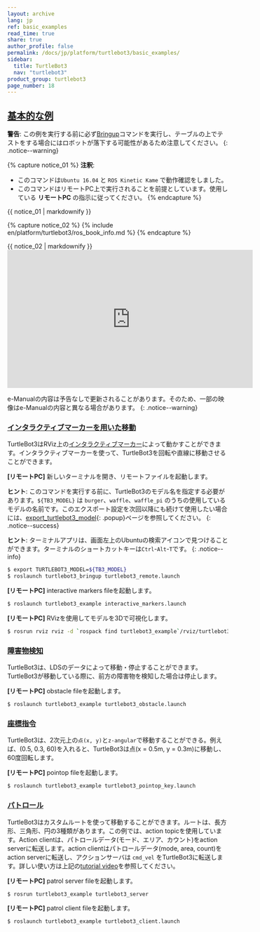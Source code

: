 ```yaml
---
layout: archive
lang: jp
ref: basic_examples
read_time: true
share: true
author_profile: false
permalink: /docs/jp/platform/turtlebot3/basic_examples/
sidebar:
  title: TurtleBot3
  nav: "turtlebot3"
product_group: turtlebot3
page_number: 18
---
```


<div style="counter-reset: h1 8"></div>
<div style="counter-reset: h2 2"></div>

<!--[dummy Header 1]>
  <h1 id="basic-operation"><a href="#basic-operation">Basic Operation</a></h1>
<![end dummy Header 1]-->

## [基本的な例](#basic-examples)

**警告**: この例を実行する前に必ず[Bringup][bringup]コマンドを実行し、テーブルの上でテストをする場合にはロボットが落下する可能性があるため注意してください。
{: .notice--warning}

{% capture notice_01 %}
**注釈**:
- このコマンドは`Ubuntu 16.04` と `ROS Kinetic Kame` で動作確認をしました。
- このコマンドはリモートPC上で実行されることを前提としています。使用している **リモートPC** の指示に従ってください。
{% endcapture %}
<div class="notice--info">{{ notice_01 | markdownify }}</div>

{% capture notice_02 %}
{% include en/platform/turtlebot3/ros_book_info.md %}
{% endcapture %}
<div class="notice--success">{{ notice_02 | markdownify }}</div>

<iframe width="560" height="315" src="https://www.youtube.com/embed/Xg1pKFQY5p4" frameborder="0" allow="autoplay; encrypted-media" allowfullscreen></iframe>

e-Manualの内容は予告なしで更新されることがあります。そのため、一部の映像はe-Manualの内容と異なる場合があります。
{: .notice--warning}

### [インタラクティブマーカーを用いた移動](#move-using-interactive-markers)

TurtleBot3はRViz上の[インタラクティブマーカー][interactive_markers]によって動かすことができます。インタラクティブマーカーを使って、TurtleBot3を回転や直線に移動させることができます。

**[リモートPC]** 新しいターミナルを開き、リモートファイルを起動します。

**ヒント**: このコマンドを実行する前に、TurtleBot3のモデル名を指定する必要があります。`${TB3_MODEL}` は `burger`、`waffle`、`waffle_pi` のうちの使用しているモデルの名前です。このエクスポート設定を次回以降にも続けて使用したい場合には、[export_turtlebot3_model][export_turtlebot3_model]{: .popup}ページを参照してください。
{: .notice--success}

**ヒント**: ターミナルアプリは、画面左上のUbuntuの検索アイコンで見つけることができます。ターミナルのショートカットキーは`Ctrl`-`Alt`-`T`です。
{: .notice--info}

``` bash
$ export TURTLEBOT3_MODEL=${TB3_MODEL}
$ roslaunch turtlebot3_bringup turtlebot3_remote.launch
```

**[リモートPC]** interactive markers fileを起動します。
``` bash
$ roslaunch turtlebot3_example interactive_markers.launch
```

**[リモートPC]** RVizを使用してモデルを3Dで可視化します。
``` bash
$ rosrun rviz rviz -d `rospack find turtlebot3_example`/rviz/turtlebot3_interactive.rviz
```

### [障害物検知](#obstacle-detection)

TurtleBot3は、LDSのデータによって移動・停止することができます。TurtleBot3が移動している際に、前方の障害物を検知した場合は停止します。

**[リモートPC]** obstacle fileを起動します。
``` bash
$ roslaunch turtlebot3_example turtlebot3_obstacle.launch
```

### [座標指令](#point-operation)

TurtleBot3は、2次元上の`点(x, y)`と`z-angular`で移動することができる。例えば、(0.5, 0.3, 60)を入れると、TurtleBot3は点(x = 0.5m, y = 0.3m)に移動し、60度回転します。

**[リモートPC]** pointop fileを起動します。
``` bash
$ roslaunch turtlebot3_example turtlebot3_pointop_key.launch
```

### [パトロール](#patrol)

TurtleBot3はカスタムルートを使って移動することができます。ルートは、長方形、三角形、円の3種類があります。この例では、action topicを使用しています。Action clientは、パトロールデータ(モード、エリア、カウント)をaction serverに転送します。action clientはパトロールデータ(mode, area, count)をaction serverに転送し、アクションサーバは `cmd_vel` をTurtleBot3に転送します。詳しい使い方は上記の[tutorial video][tutorial_video]を参照してください。

**[リモートPC]** patrol server fileを起動します。
``` bash
$ rosrun turtlebot3_example turtlebot3_server
```
**[リモートPC]** patrol client fileを起動します。
``` bash
$ roslaunch turtlebot3_example turtlebot3_client.launch
```

[bringup]: /docs/en/platform/turtlebot3/bringup/#bringup
[interactive_markers]: http://wiki.ros.org/interactive_markers
[tutorial_video]: https://youtu.be/Xg1pKFQY5p4
[export_turtlebot3_model]: /docs/en/platform/turtlebot3/export_turtlebot3_model
